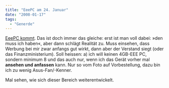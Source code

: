 ```yaml
---
title: "EeePC am 24. Januar"
date: "2008-01-17"
tags:
  - "Generde"
---
```


[EeePC kommt](http://www.heise.de/newsticker/meldung/101911). Das ist doch immer das gleiche: erst ist man voll dabei: »den muss ich haben«, aber dann schlägt Realität zu. Muss einsehen, dass Werbung bei mir zwar anfangs gut wirkt, dann aber der Verstand siegt (oder das Finanzministerium). Soll heissen: a) ich will keinen 4GB-EEE PC, sondern minimum 8 und das auch nur, wenn ich das Gerät vorher mal **ansehen und anfassen** kann. Nur so vom Foto auf Vorbestellung, dazu bin ich zu wenig Asus-Fan/-Kenner.

Mal sehen, wie sich dieser Bereich weiterentwickelt.
